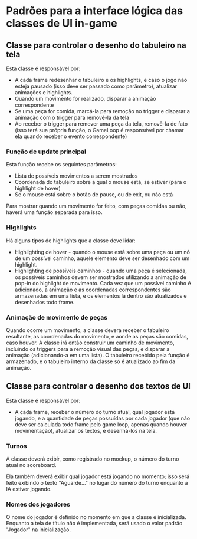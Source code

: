 # Padrões para a interface lógica das classes de UI in-game

## Classe para controlar o desenho do tabuleiro na tela

Esta classe é responsável por:

- A cada frame redesenhar o tabuleiro e os highlights, e caso o jogo não esteja pausado (isso deve ser passado como parâmetro), atualizar animações e highlights.
- Quando um movimento for realizado, disparar a animação correspondente
- Se uma peça for comida, marcá-la para remoção no trigger e disparar a animação com o trigger para removê-la da tela
- Ao receber o trigger para remover uma peça da tela, removê-la de fato (isso terá sua própria função, o GameLoop é responsável por chamar ela quando receber o evento correspondente)

### Função de update principal
Esta função recebe os seguintes parâmetros:
- Lista de possíveis movimentos a serem mostrados 
- Coordenada do tabuleiro sobre a qual o mouse está, se estiver (para o highlight de hover)
- Se o mouse está sobre o botão de pause, ou de exit, ou não está

Para mostrar quando um movimento for feito, com peças comidas ou não, haverá uma função separada para isso.

### Highlights
Há alguns tipos de highlights que a classe deve lidar:
- Highlighting de hover - quando o mouse está sobre uma peça ou um nó de um possível caminho, aquele elemento deve ser desenhado com um highlight.
- Highlighting de possíveis caminhos - quando uma peça é selecionada, os possíveis caminhos devem ser mostrados utilizando a animação de pop-in do highlight de movimento. Cada vez que um possível caminho é adicionado, a animação e as coordenadas correspondentes são armazenadas em uma lista, e os elementos lá dentro são atualizados e desenhados todo frame.

### Animação de movimento de peças
Quando ocorre um movimento, a classe deverá receber o tabuleiro resultante, as coordenadas do movimento, e aonde as peças são comidas, caso houver. A classe irá então construir um caminho de movimento, incluindo os triggers para a remoção visual das peças, e disparar a animação (adicionando-a em uma lista). O tabuleiro recebido pela função é armazenado, e o tabuleiro interno da classe só é atualizado ao fim da animação.

## Classe para controlar o desenho dos textos de UI

Esta classe é responsável por:

- A cada frame, receber o número do turno atual, qual jogador está jogando, e a quantidade de peças possuídas por cada jogador (que não deve ser calculada todo frame pelo game loop, apenas quando houver movimentação), atualizar os textos, e desenhá-los na tela.

### Turnos
A classe deverá exibir, como registrado no mockup, o número do turno atual no scoreboard.

Ela também deverá exibir qual jogador está jogando no momento; isso será feito exibindo o texto "Aguarde..." no lugar do número do turno enquanto a IA estiver jogando.

### Nomes dos jogadores
O nome do jogador é definido no momento em que a classe é inicializada. Enquanto a tela de título não é implementada, será usado o valor padrão "Jogador" na inicialização.
